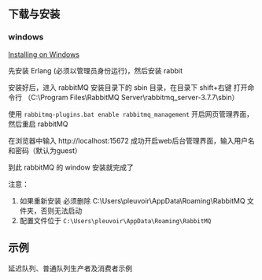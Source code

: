 

## 下载与安装

### windows 

[Installing on Windows](https://www.rabbitmq.com/install-windows.html)

先安装 Erlang (必须以管理员身份运行)，然后安装 rabbit

安装好后，进入 rabbitMQ 安装目录下的 sbin 目录，在目录下 shift+右键 打开命令行
（C:\Program Files\RabbitMQ Server\rabbitmq_server-3.7.7\sbin）

使用 `rabbitmq-plugins.bat enable rabbitmq_management` 开启网页管理界面，然后重启 rabbitMQ 

在浏览器中输入 http://localhost:15672 成功开启web后台管理界面，输入用户名和密码（默认为guest）

到此 rabbitMQ 的 window 安装就完成了

注意：

1. 如果重新安装 必须删除 C:\Users\pleuvoir\AppData\Roaming\RabbitMQ 文件夹，否则无法启动
2. 配置文件位于 `C:\Users\pleuvoir\AppData\Roaming\RabbitMQ`


## 示例

延迟队列、普通队列生产者及消费者示例
